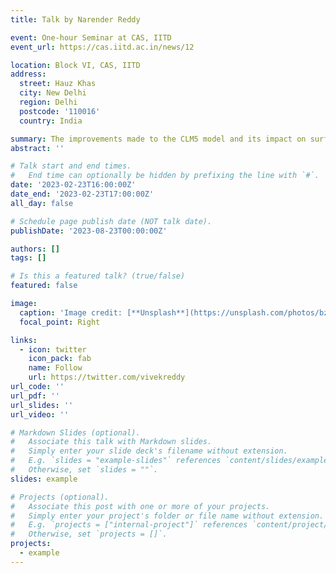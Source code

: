 ```yaml
---
title: Talk by Narender Reddy

event: One-hour Seminar at CAS, IITD
event_url: https://cas.iitd.ac.in/news/12

location: Block VI, CAS, IITD
address:
  street: Hauz Khas
  city: New Delhi
  region: Delhi
  postcode: '110016'
  country: India

summary: The improvements made to the CLM5 model and its impact on surface fluxes
abstract: ''

# Talk start and end times.
#   End time can optionally be hidden by prefixing the line with `#`.
date: '2023-02-23T16:00:00Z'
date_end: '2023-02-23T17:00:00Z'
all_day: false

# Schedule page publish date (NOT talk date).
publishDate: '2023-08-23T00:00:00Z'

authors: []
tags: []

# Is this a featured talk? (true/false)
featured: false

image:
  caption: 'Image credit: [**Unsplash**](https://unsplash.com/photos/bzdhc5b3Bxs)'
  focal_point: Right

links:
  - icon: twitter
    icon_pack: fab
    name: Follow
    url: https://twitter.com/vivekreddy
url_code: ''
url_pdf: ''
url_slides: ''
url_video: ''

# Markdown Slides (optional).
#   Associate this talk with Markdown slides.
#   Simply enter your slide deck's filename without extension.
#   E.g. `slides = "example-slides"` references `content/slides/example-slides.md`.
#   Otherwise, set `slides = ""`.
slides: example

# Projects (optional).
#   Associate this post with one or more of your projects.
#   Simply enter your project's folder or file name without extension.
#   E.g. `projects = ["internal-project"]` references `content/project/deep-learning/index.md`.
#   Otherwise, set `projects = []`.
projects:
  - example
---
```

